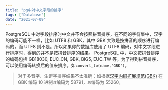 ```yaml
---
title: "pg中对中文字段的排序"
tags: ["Database"]
date: "2021-07-09"
---
```


<!-- gb18030 -->

PostgreSQL 中对字段排序时中文并不会按照拼音排序，在不同的字符集中，汉字的编码可能不一样，比如 UTF8 和 GBK，其中 GBK 大致是按拼音的顺序进行编码的，而 UTF8 则不是。所以如果你的数据库使用了 UTF8 编码，对中文字段进行排序时，得到的并不是按拼音排序的结果。
PostgreSQL 中，中文按拼音排序的编码包括 GB18030, EUC_CN, GBK, BIG5, EUC_TW 等。为了得到拼音排序，可以使用编码转换后的值来排序，如`convert_to(name,'GBK')`。

> 对于多音字、生僻字排序结果不太准确：如根据[汉字内码扩展规范(GBK)](http://ff.163.com/newflyff/gbk-list/) 在 GBK 编码 10 进制`濮`编码为 58791，`总`编码为 55260,
